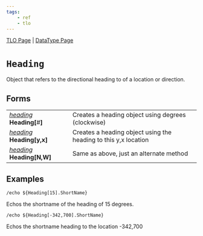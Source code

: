 ```yaml
---
tags:
    - ref
    - tlo
---
```

[TLO Page](../top-level-objects/tlo-list.md) | [DataType Page](../data-types/datatype-list.md)
# `Heading`

Object that refers to the directional heading to of a location or direction.

## Forms

|  |  |
| :--- | :--- |
| [_heading_](../data-types/datatype-heading.md) **Heading[**\#**]** | Creates a heading object using degrees (clockwise) |
| [_heading_](../data-types/datatype-heading.md) **Heading[**y,x**]** | Creates a heading object using the heading to this y,x location |
| [_heading_](../data-types/datatype-heading.md) **Heading[**N,W**]** | Same as above, just an alternate method |

## Examples

`/echo ${Heading[15].ShortName}`

Echos the shortname of the heading of 15 degrees.

`/echo ${Heading[-342,700].ShortName}`

Echos the shortname heading to the location -342,700
